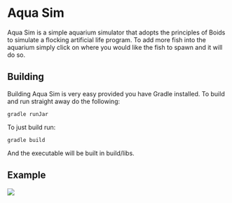 # Aqua Sim

Aqua Sim is a simple aquarium simulator that adopts the principles of Boids to simulate a flocking artificial life program. To add more fish into the aquarium simply click on where you would like the fish to spawn and it will do so.

## Building

Building Aqua Sim is very easy provided you have Gradle installed. To build and run straight away do the following:

```gradle runJar```

To just build run:

```gradle build```

And the executable will be built in build/libs.

## Example

<img src="static/example.gif">